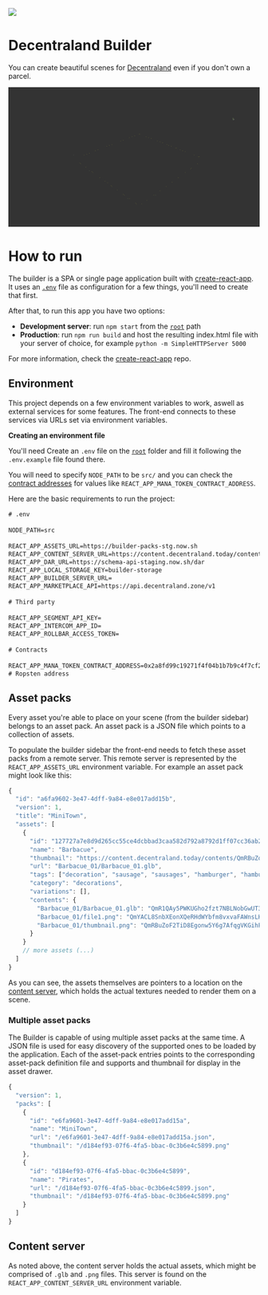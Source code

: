 ![](https://ui.decentraland.org/decentraland_128x128.png)

# Decentraland Builder

You can create beautiful scenes for [Decentraland](https://decentraland.org) even if you don't own a parcel.

![](https://github.com/decentraland/builder/blob/master/public/images/intro.gif)

# How to run

The builder is a SPA or single page application built with [create-react-app](https://github.com/facebook/create-react-app). It uses an [`.env`](#environment) file as configuration for a few things, you'll need to create that first.

After that, to run this app you have two options:

- **Development server**: run `npm start` from the [`root`](https://github.com/decentraland/builder/tree/master) path
- **Production**: run `npm run build` and host the resulting index.html file with your server of choice, for example `python -m SimpleHTTPServer 5000`

For more information, check the [create-react-app](https://github.com/facebook/create-react-app) repo.

## Environment

This project depends on a few environment variables to work, aswell as external services for some features.
The front-end connects to these services via URLs set via environment variables.

**Creating an environment file**

You'll need Create an `.env` file on the [`root`](https://github.com/decentraland/builder/tree/master) folder and fill it following the `.env.example` file found there.

You will need to specify `NODE_PATH` to be `src/` and you can check the [contract addresses](https://raw.githubusercontent.com/decentraland/contracts/gh-pages/addresses.json) for values like `REACT_APP_MANA_TOKEN_CONTRACT_ADDRESS`.

Here are the basic requirements to run the project:

```
# .env

NODE_PATH=src

REACT_APP_ASSETS_URL=https://builder-packs-stg.now.sh
REACT_APP_CONTENT_SERVER_URL=https://content.decentraland.today/contents
REACT_APP_DAR_URL=https://schema-api-staging.now.sh/dar
REACT_APP_LOCAL_STORAGE_KEY=builder-storage
REACT_APP_BUILDER_SERVER_URL=
REACT_APP_MARKETPLACE_API=https://api.decentraland.zone/v1

# Third party

REACT_APP_SEGMENT_API_KEY=
REACT_APP_INTERCOM_APP_ID=
REACT_APP_ROLLBAR_ACCESS_TOKEN=

# Contracts

REACT_APP_MANA_TOKEN_CONTRACT_ADDRESS=0x2a8fd99c19271f4f04b1b7b9c4f7cf264b626edb # Ropsten address
```

## Asset packs

Every asset you're able to place on your scene (from the builder sidebar) belongs to an asset pack. An asset pack is a JSON file which points to a collection of assets.

To populate the builder sidebar the front-end needs to fetch these asset packs from a remote server. This remote server is represented by the `REACT_APP_ASSETS_URL` environment variable. For example an asset pack might look like this:

```javascript
{
  "id": "a6fa9602-3e47-4dff-9a84-e8e017add15b",
  "version": 1,
  "title": "MiniTown",
  "assets": [
    {
      "id": "127727a7e8d9d265cc55ce4dcbbad3caa582d792a8792d1ff07cc36ab2c3b045",
      "name": "Barbacue",
      "thumbnail": "https://content.decentraland.today/contents/QmRBuZoF2TiD8Egonw5Y6g7AfqgVKGihPwtE4pG5uxLtHX",
      "url": "Barbacue_01/Barbacue_01.glb",
      "tags": ["decoration", "sausage", "sausages", "hamburger", "hamburgers", "backyard", "eggplant", "charcoal", "fire"],
      "category": "decorations",
      "variations": [],
      "contents": {
        "Barbacue_01/Barbacue_01.glb": "QmR1QAy5PWKUGho2fzt7NBLNobGwUT3ghFz9DxXGoGLvQn",
        "Barbacue_01/file1.png": "QmYACL8SnbXEonXQeRHdWYbfm8vxvaFAWnsLHUaDG4ABp5",
        "Barbacue_01/thumbnail.png": "QmRBuZoF2TiD8Egonw5Y6g7AfqgVKGihPwtE4pG5uxLtHX"
      }
    }
    // more assets (...)
  ]
}
```

As you can see, the assets themselves are pointers to a location on the [content server](#content-server), which holds the actual textures needed to render them on a scene.

### Multiple asset packs

The Builder is capable of using multiple asset packs at the same time. A JSON file is used for easy discovery
of the supported ones to be loaded by the application.
Each of the asset-pack entries points to the corresponding asset-pack definition file and supports and
thumbnail for display in the asset drawer.

```javascript
{
  "version": 1,
  "packs": [
    {
      "id": "e6fa9601-3e47-4dff-9a84-e8e017add15a",
      "name": "MiniTown",
      "url": "/e6fa9601-3e47-4dff-9a84-e8e017add15a.json",
      "thumbnail": "/d184ef93-07f6-4fa5-bbac-0c3b6e4c5899.png"
    },
    {
      "id": "d184ef93-07f6-4fa5-bbac-0c3b6e4c5899",
      "name": "Pirates",
      "url": "/d184ef93-07f6-4fa5-bbac-0c3b6e4c5899.json",
      "thumbnail": "/d184ef93-07f6-4fa5-bbac-0c3b6e4c5899.png"
    }
  ]
}
```

## Content server

As noted above, the content server holds the actual assets, which might be comprised of `.glb` and `.png` files. This server is found on the `REACT_APP_CONTENT_SERVER_URL` environment variable.

